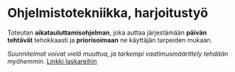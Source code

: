 # Ohjelmistotekniikka, harjoitustyö

Toteutan **aikatauluttamisohjelman**, joka auttaa järjestämään **päivän tehtävät** tehokkaasti ja **priorisoimaan** ne käyttäjän tarpeiden mukaan.

*Suunnitelmat voivat vielä muuttua, ja tarkempi vaatimusmäärittely tehdään myöhemmin.*
[Linkki laskareihin](https://github.com/lowdodo/ot_harjoitustyo/tree/main/laskarit)
